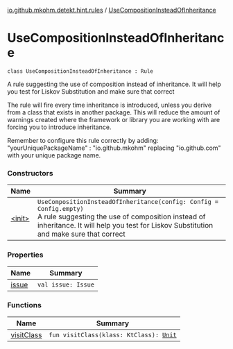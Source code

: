 [io.github.mkohm.detekt.hint.rules](../index.md) / [UseCompositionInsteadOfInheritance](./index.md)

# UseCompositionInsteadOfInheritance

`class UseCompositionInsteadOfInheritance : Rule`

A rule suggesting the use of composition instead of inheritance. It will help you test for Liskov Substitution and make sure that correct

The rule will fire every time inheritance is introduced, unless you derive from a class that exists in another package.
This will reduce the amount of warnings created where the framework or library you are working with are forcing you to introduce inheritance.

Remember to configure this rule correctly by adding:
"yourUniquePackageName" : "io.github.mkohm"
replacing "io.github.com" with your unique package name.

### Constructors

| Name | Summary |
|---|---|
| [&lt;init&gt;](-init-.md) | `UseCompositionInsteadOfInheritance(config: Config = Config.empty)`<br>A rule suggesting the use of composition instead of inheritance. It will help you test for Liskov Substitution and make sure that correct |

### Properties

| Name | Summary |
|---|---|
| [issue](issue.md) | `val issue: Issue` |

### Functions

| Name | Summary |
|---|---|
| [visitClass](visit-class.md) | `fun visitClass(klass: KtClass): `[`Unit`](https://kotlinlang.org/api/latest/jvm/stdlib/kotlin/-unit/index.html) |
